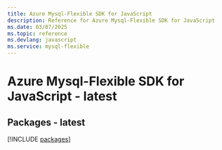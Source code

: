 ```yaml
---
title: Azure Mysql-Flexible SDK for JavaScript
description: Reference for Azure Mysql-Flexible SDK for JavaScript
ms.date: 03/07/2025
ms.topic: reference
ms.devlang: javascript
ms.service: mysql-flexible
---
```

# Azure Mysql-Flexible SDK for JavaScript - latest
## Packages - latest
[!INCLUDE [packages](mysql-flexible-index.md)]